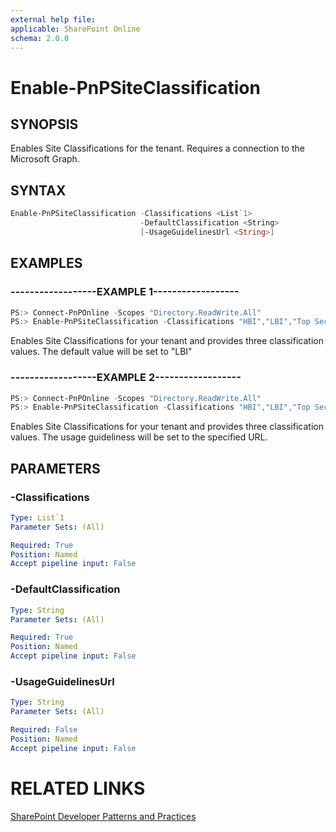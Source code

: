 ```yaml
---
external help file:
applicable: SharePoint Online
schema: 2.0.0
---
```

# Enable-PnPSiteClassification

## SYNOPSIS
Enables Site Classifications for the tenant. Requires a connection to the Microsoft Graph.

## SYNTAX 

```powershell
Enable-PnPSiteClassification -Classifications <List`1>
                             -DefaultClassification <String>
                             [-UsageGuidelinesUrl <String>]
```

## EXAMPLES

### ------------------EXAMPLE 1------------------
```powershell
PS:> Connect-PnPOnline -Scopes "Directory.ReadWrite.All"
PS:> Enable-PnPSiteClassification -Classifications "HBI","LBI","Top Secret" -DefaultClassification "LBI"
```

Enables Site Classifications for your tenant and provides three classification values. The default value will be set to "LBI"

### ------------------EXAMPLE 2------------------
```powershell
PS:> Connect-PnPOnline -Scopes "Directory.ReadWrite.All"
PS:> Enable-PnPSiteClassification -Classifications "HBI","LBI","Top Secret" -UsageGuidelinesUrl http://aka.ms/sppnp
```

Enables Site Classifications for your tenant and provides three classification values. The usage guideliness will be set to the specified URL.

## PARAMETERS

### -Classifications


```yaml
Type: List`1
Parameter Sets: (All)

Required: True
Position: Named
Accept pipeline input: False
```

### -DefaultClassification


```yaml
Type: String
Parameter Sets: (All)

Required: True
Position: Named
Accept pipeline input: False
```

### -UsageGuidelinesUrl


```yaml
Type: String
Parameter Sets: (All)

Required: False
Position: Named
Accept pipeline input: False
```

# RELATED LINKS

[SharePoint Developer Patterns and Practices](http://aka.ms/sppnp)